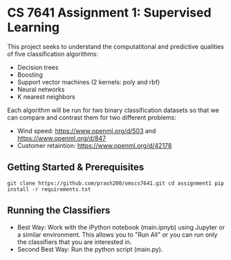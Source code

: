 # CS 7641 Assignment 1: Supervised Learning

This project seeks to understand the computatitonal and predictive qualities of five classification algorithms:
- Decision trees
- Boosting
- Support vector machines (2 kernels: poly and rbf)
- Neural networks
- K nearest neighbors

Each algorithm will be run for two binary classification datasets so that we can compare and contrast them for two different problems:
- Wind speed: https://www.openml.org/d/503 and https://www.openml.org/d/847
- Customer retaintion: https://www.openml.org/d/42178

## Getting Started & Prerequisites
`git clone https://github.com/prash200/omscs7641.git
cd assignment1
pip install -r requirements.txt`

## Running the Classifiers
- Best Way: Work with the iPython notebook (main.ipnyb) using Jupyter or a similar environment. This allows you to "Run All" or you can run only the classifiers that you are interested in.
- Second Best Way: Run the python script (main.py).
